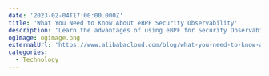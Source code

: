 ```yaml
---
date: '2023-02-04T17:00:00.000Z'
title: 'What You Need to Know About eBPF Security Observability'
description: 'Learn the advantages of using eBPF for Security Observability'
ogImage: ogimage.png
externalUrl: 'https://www.alibabacloud.com/blog/what-you-need-to-know-about-ebpf-security-observability_599614'
categories:
  - Technology
---
```

